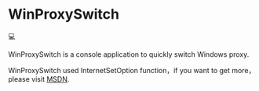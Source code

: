 # WinProxySwitch
:computer:

WinProxySwitch is a console application to quickly switch Windows proxy.

WinProxySwitch used InternetSetOption function，if you want to get more，please visit [MSDN](https://msdn.microsoft.com/zh-cn/library/aa385114).
